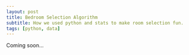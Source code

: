 ```yaml
---
layout: post
title: Bedroom Selection Algorithm
subtitle: How we used python and stats to make room selection fun.
tags: [python, data]
---
```

Coming soon...